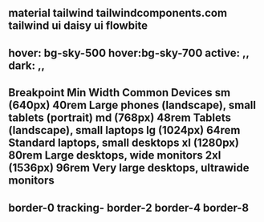 material tailwind
tailwindcomponents.com
tailwind ui
daisy ui
flowbite
---------------------------------------

hover:      bg-sky-500 hover:bg-sky-700
active:         ,,
dark:           ,,
----------------------------------------

Breakpoint	Min Width	Common Devices
sm (640px)	40rem	Large phones (landscape), small tablets (portrait)
md (768px)	48rem	Tablets (landscape), small laptops
lg (1024px)	64rem	Standard laptops, small desktops
xl (1280px)	80rem	Large desktops, wide monitors
2xl (1536px)	96rem	Very large desktops, ultrawide monitors
----------------------------------------------------------------------

border-0    tracking-
border-2
border-4
border-8    
------------------------------------------------------------------


